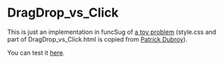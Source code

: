 # DragDrop_vs_Click

This is just an implementation in funcSug of [a toy problem](https://dubroy.com/blog/three-ways-of-handling-user-input/)
(style.css and part of DragDrop_vs_Click.html is copied from [Patrick Dubroy](https://github.com/pdubroy/abro/blob/main/examples/handling-user-input.html)).

You can test it [here](https://cl4cnam.github.io/DragDrop_vs_Click/DragDrop_vs_Click.html).
